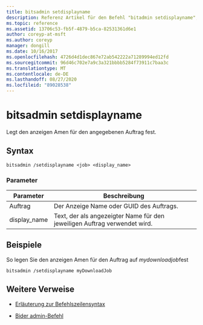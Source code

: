 ```yaml
---
title: bitsadmin setdisplayname
description: Referenz Artikel für den Befehl "bitadmin setdisplayname", mit dem der Anzeige Name des angegebenen Auftrags festgelegt wird.
ms.topic: reference
ms.assetid: 13706c53-fb5f-4879-b5ca-82531361d6e1
author: coreyp-at-msft
ms.author: coreyp
manager: dongill
ms.date: 10/16/2017
ms.openlocfilehash: 4726d4d1dec867e72ab542222a71289994ed12fd
ms.sourcegitcommit: 96d46c702e7a9c3a321bbbb5284f73911c7baa3c
ms.translationtype: MT
ms.contentlocale: de-DE
ms.lasthandoff: 08/27/2020
ms.locfileid: "89028538"
---
```

# <a name="bitsadmin-setdisplayname"></a>bitsadmin setdisplayname

Legt den anzeigen Amen für den angegebenen Auftrag fest.

## <a name="syntax"></a>Syntax

```
bitsadmin /setdisplayname <job> <display_name>
```

### <a name="parameters"></a>Parameter

| Parameter | Beschreibung |
| --------- | ----------- |
| Auftrag | Der Anzeige Name oder GUID des Auftrags. |
| display_name | Text, der als angezeigter Name für den jeweiligen Auftrag verwendet wird. |

## <a name="examples"></a>Beispiele

So legen Sie den anzeigen Amen für den Auftrag auf *mydownloadjob*fest

```
bitsadmin /setdisplayname myDownloadJob
```

## <a name="additional-references"></a>Weitere Verweise

- [Erläuterung zur Befehlszeilensyntax](command-line-syntax-key.md)

- [Bider admin-Befehl](bitsadmin.md)
